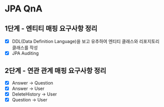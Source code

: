 # JPA QnA

## 1단계 - 엔티티 매핑 요구사항 정리
- [X] DDL(Data Definition Language)을 보고 유추하여 엔티티 클래스와 리포지토리 클래스를 작성
- [X] JPA Auditing

## 2단계 - 연관 관계 매핑 요구사항 정리
- [X] Answer -> Question
- [X] Answer -> User
- [X] DeleteHistory -> User
- [X] Question -> User